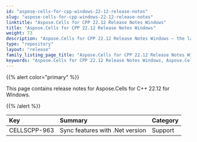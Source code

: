 ```yaml
---
id: "aspose-cells-for-cpp-windows-22-12-release-notes"
slug: "aspose-cells-for-cpp-windows-22-12-release-notes"
linktitle: "Aspose.Cells for CPP 22.12 Release Notes Windows"
title: "Aspose.Cells for CPP 22.12 Release Notes Windows"
weight: 73
description: "Aspose.Cells for CPP 22.12 Release Notes Windows – the latest enhancements, new features, and fixes."
type: "repository"
layout: "release"
family_listing_page_title: "Aspose.Cells for CPP 22.12 Release Notes Windows"
keywords: "Aspose.Cells for CPP 22.12 Release Notes Windows, Aspose.Cells for CPP 22.12 Windows updates and fixes"
---
```


{{% alert color="primary" %}}

This page contains release notes for Aspose.Cells for C++ 22.12 for Windows.

{{% /alert %}}

|**Key**|**Summary**|**Category**|
| :- | :- | :- |
|CELLSCPP-963|Sync features with .Net version |Support|
